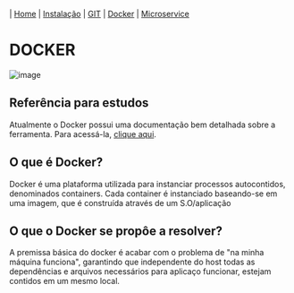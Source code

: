 | [Home](https://gabrielbabler.github.io/handson_microservice/) | [Instalação](https://gabrielbabler.github.io/handson_microservice/instalacao) | [GIT](https://gabrielbabler.github.io/handson_microservice/git) | [Docker](https://gabrielbabler.github.io/handson_microservice/docker) | [Microservice](https://gabrielbabler.github.io/handson_microservice/microservice)

# DOCKER
![image](https://user-images.githubusercontent.com/53717618/79122561-5be79680-7d6e-11ea-8412-49e17143ba07.png)

## Referência para estudos

Atualmente o Docker possui uma documentação bem detalhada sobre a ferramenta. 
Para acessá-la, [clique aqui](https://docs.docker.com).

## O que é Docker?

Docker é uma plataforma utilizada para instanciar processos autocontidos, denominados containers.
Cada container é instanciado baseando-se em uma imagem, que é construída através de um S.O/aplicação

## O que o Docker se propôe a resolver?

A premissa básica do docker é acabar com o problema de "na minha máquina funciona", garantindo que independente do host
todas as dependências e arquivos necessários para aplicaço funcionar, estejam contidos em um mesmo local.

